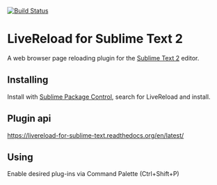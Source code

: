 [![Build Status](https://travis-ci.org/dz0ny/LiveReload-sublimetext2.png?branch=devel)](https://travis-ci.org/dz0ny/LiveReload-sublimetext2)

LiveReload for Sublime Text 2
=========

A web browser page reloading plugin for the [Sublime Text 2](http://sublimetext.com "Sublime Text 2") editor. 

Installing
-----

Install with [Sublime Package Control](http://wbond.net/sublime_packages/package_control "Sublime Package Control"), search for LiveReload and install.


Plugin api
-----

https://livereload-for-sublime-text.readthedocs.org/en/latest/


Using
-----

Enable desired plug-ins via Command Palette (Ctrl+Shift+P)